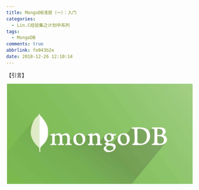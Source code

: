 ```yaml
---
title: MongoDB浅尝（一）：入门
categories:
  - Lin.C经验集之计划中系列
tags:
  - MongoDB
comments: true
abbrlink: fe043b2e
date: 2018-12-26 12:10:14
---
```

【引言】
<div align=center><img src="https://github.com/ttfisher/images/raw/master/2018/2018-12-26-01.jpg" width="500"/></div>
<!-- more -->

# 
